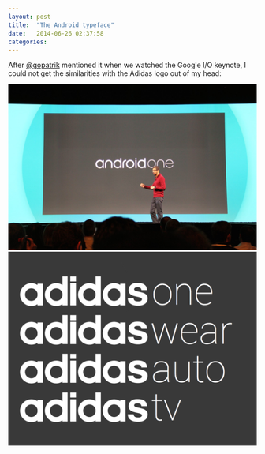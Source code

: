 ```yaml
---
layout: post
title:  "The Android typeface"
date:   2014-06-26 02:37:58
categories:
---
```


After <a href="https://twitter.com/gopatrik">@gopatrik</a> mentioned it when we watched the Google I/O keynote, I could not get the similarities with the Adidas logo out of my head:

<a class="lightbox" href="/blogassets/AndroidOne.JPG">
    <img class="blogImage" src="/blogassets/AndroidOne.JPG" alt=""/>
</a>

<a class="lightbox" href="/blogassets/Adidas.png">
    <img class="blogImage" src="/blogassets/Adidas.png" alt=""/>
</a>

